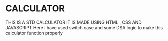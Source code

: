 # CALCULATOR
THIS IS A STD CALCULATOR IT IS MADE USING HTML , CSS AND JAVASCRIPT
Here i have used switch case and some DSA logic to make this calculator function properly

